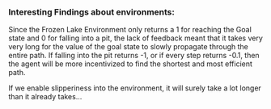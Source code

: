### Interesting Findings about environments:
Since the Frozen Lake Environment only returns a 1 for reaching the Goal state and 0 for falling into a pit, the lack of feedback meant that it takes very very long for the value of the goal state to slowly propagate through the entire path. If falling into the pit returns -1, or if every step returns -0.1, then the agent will be more incentivized to find the shortest and most efficient path.

If we enable slipperiness into the environment, it will surely take a lot longer than it already takes...